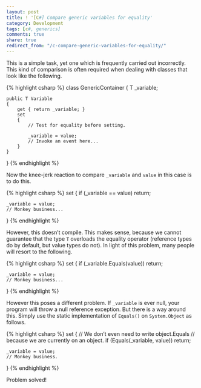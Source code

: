 ```yaml
---
layout: post
title: ! '[C#] Compare generic variables for equality'
category: Development
tags: [c#, generics]
comments: true
share: true
redirect_from: "/c-compare-generic-variables-for-equality/"
---
```

This is a simple task, yet one which is frequently carried out incorrectly. This kind of comparison is often required when dealing with classes that look like the following.

{% highlight csharp %}
class GenericContainer<T>
{
    T _variable;

    public T Variable
    {
        get { return _variable; }
        set
        {
            // Test for equality before setting.

            _variable = value;
            // Invoke an event here...
        }
    }
}
{% endhighlight %}

Now the knee-jerk reaction to compare `_variable` and `value` in this case is to do this.

{% highlight csharp %}
set
{
    if (_variable == value)
        return;

    _variable = value;
    // Monkey business...
}
{% endhighlight %}

However, this doesn’t compile. This makes sense, because we cannot guarantee that the type `T` overloads the equality operator (reference types do by default, but value types do not). In light of this problem, many people will resort to the following.

{% highlight csharp %}
set
{
    if (_variable.Equals(value))
        return;

    _variable = value;
    // Monkey business...
}
{% endhighlight %}

However this poses a different problem. If `_variable` is ever null, your program will throw a null reference exception. But there is a way around this. Simply use the static implementation of `Equals()` on `System.Object` as follows.

{% highlight csharp %}
set
{
    // We don’t even need to write object.Equals
    // because we are currently on an object.
    if (Equals(_variable, value))
        return;

    _variable = value;
    // Monkey business.
}
{% endhighlight %}

Problem solved!